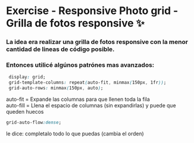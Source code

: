 # Exercise - Responsive Photo grid - Grilla de fotos responsive ✨
### La idea era realizar una grilla de fotos responsive con la menor cantidad de lineas de código posible.
### Entonces utilicé algúnos patrónes mas avanzados:
```css
 display: grid;
 grid-template-columns: repeat(auto-fit, minmax(150px, 1fr));
 grid-auto-rows: minmax(150px, auto);
 ```
  auto-fit = Expande las columnas para que llenen toda la fila </br>
  auto-fill = Llena el espacio de columnas (sin expandirlas) y puede que queden huecos
  </br>
  ```css
  grid-auto-flow:dense;
  ```
le dice: completalo todo lo que puedas (cambia el orden)
